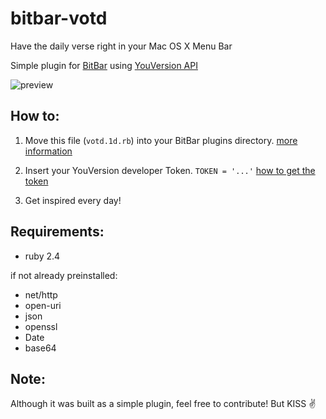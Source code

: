 # bitbar-votd
Have the daily verse right in your Mac OS X Menu Bar

Simple plugin for [BitBar](https://getbitbar.com/plugins/Lifestyle/votd.1d.rb)
using [YouVersion API](https://developers.youversion.com)


![preview](https://drive.google.com/uc?export=download&id=1dpt4wWamYbk_l49u8IAOVf66wA27cAi0)

## How to:
1. Move this file (`votd.1d.rb`) into your BitBar plugins directory.
[more information](https://github.com/matryer/bitbar#get-started)

2. Insert your YouVersion developer Token. `TOKEN = '...'`
[how to get the token](https://yv-public-api-docs.netlify.com/getting-started.html#getting-an-api-token)

3. Get inspired every day!

## Requirements:

* ruby 2.4

if not already preinstalled:
* net/http
* open-uri
* json
* openssl
* Date
* base64

## Note:
Although it was built as a simple plugin, feel free to contribute!
But KISS :v:
